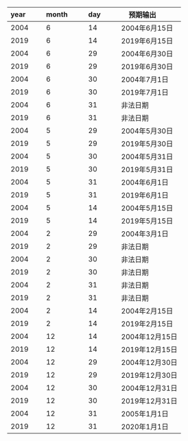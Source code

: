 ﻿| year&ensp;&ensp;&ensp;&ensp; | month&ensp;&ensp;&ensp;&ensp; | day&ensp;&ensp;&ensp;&ensp; | 预期输出&ensp;&ensp;&ensp;&ensp;        |
|------|-------|-----|-------------|
| 2004 | 6     | 14  | 2004年6月15日  |
| 2019 | 6     | 14  | 2019年6月15日  |
| 2004 | 6     | 29  | 2004年6月30日  |
| 2019 | 6     | 29  | 2019年6月30日  |
| 2004 | 6     | 30  | 2004年7月1日   |
| 2019 | 6     | 30  | 2019年7月1日   |
| 2004 | 6     | 31  | 非法日期        |
| 2019 | 6     | 31  | 非法日期        |
| 2004 | 5     | 29  | 2004年5月30日  |
| 2019 | 5     | 29  | 2019年5月30日  |
| 2004 | 5     | 30  | 2004年5月31日  |
| 2019 | 5     | 30  | 2019年5月31日  |
| 2004 | 5     | 31  | 2004年6月1日   |
| 2019 | 5     | 31  | 2019年6月1日   |
| 2004 | 5     | 14  | 2004年5月15日  |
| 2019 | 5     | 14  | 2019年5月15日  |
| 2004 | 2     | 29  | 2004年3月1日   |
| 2019 | 2     | 29  | 非法日期        |
| 2004 | 2     | 30  | 非法日期        |
| 2019 | 2     | 30  | 非法日期        |
| 2004 | 2     | 31  | 非法日期        |
| 2019 | 2     | 31  | 非法日期        |
| 2004 | 2     | 14  | 2004年2月15日  |
| 2019 | 2     | 14  | 2019年2月15日  |
| 2004 | 12    | 14  | 2004年12月15日 |
| 2019 | 12    | 14  | 2019年12月15日 |
| 2004 | 12    | 29  | 2004年12月30日 |
| 2019 | 12    | 29  | 2019年12月30日 |
| 2004 | 12    | 30  | 2004年12月31日 |
| 2019 | 12    | 30  | 2019年12月31日 |
| 2004 | 12    | 31  | 2005年1月1日   |
| 2019 | 12    | 31  | 2020年1月1日   |
